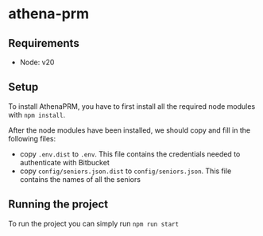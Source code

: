 # athena-prm

## Requirements

* Node: v20

## Setup

To install AthenaPRM, you have to first install all the required node modules with `npm install`.

After the node modules have been installed, we should copy and fill in the following files:

* copy `.env.dist` to `.env`. This file contains the credentials needed to authenticate with Bitbucket
* copy `config/seniors.json.dist` to `config/seniors.json`. This file contains the names of all the seniors

## Running the project

To run the project you can simply run `npm run start`
